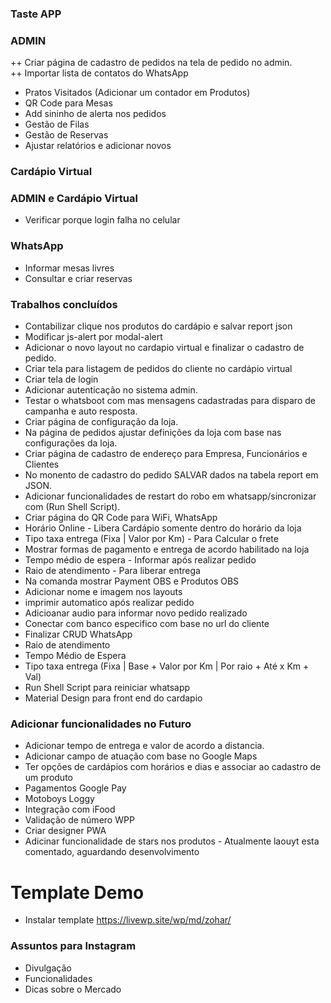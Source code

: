 ### Taste APP

### ADMIN 
++ Criar página de cadastro de pedidos na tela de pedido no admin.  
++ Importar lista de contatos do WhatsApp
+ Pratos Visitados (Adicionar um contador em Produtos)
+ QR Code para Mesas 
+ Add sininho de alerta nos pedidos
+ Gestão de Filas
+ Gestão de Reservas 
+ Ajustar relatórios e adicionar novos 

### Cardápio Virtual 

### ADMIN e Cardápio Virtual
+ Verificar porque login falha no celular

### WhatsApp
+ Informar mesas livres
+ Consultar e criar reservas 

### Trabalhos concluídos
- Contabilizar clique nos produtos do cardápio e salvar report json 
- Modificar js-alert por modal-alert 
- Adicionar o novo layout no cardapio virtual e finalizar o cadastro de pedido.
- Criar tela para listagem de pedidos do cliente no cardápio virtual
- Criar tela de login
- Adicionar autenticação no sistema admin.
- Testar o whatsboot com mas mensagens cadastradas para disparo de campanha e auto resposta.
- Criar página de configuração da loja.
- Na página de pedidos ajustar definições da loja com base nas configurações da loja.
- Criar página de cadastro de endereço para Empresa, Funcionários e Clientes
- No monento de cadastro do pedido SALVAR dados na tabela report em JSON.
- Adicionar funcionalidades de restart do robo em whatsapp/sincronizar com (Run Shell Script).
- Criar página do QR Code para WiFi, WhatsApp 
- Horário Online - Libera Cardápio somente dentro do horário da loja
- Tipo taxa entrega (Fixa | Valor por Km) - Para Calcular o frete
- Mostrar formas de pagamento e entrega de acordo habilitado na loja
- Tempo médio de espera - Informar após realizar pedido
- Raio de atendimento - Para liberar entrega
- Na comanda mostrar Payment OBS e Produtos OBS 
- Adicionar nome e imagem nos layouts
- imprimir automatico após realizar pedido 
- Adicioanar audio para informar novo pedido realizado 
- Conectar com banco especifico com base no url do cliente
- Finalizar CRUD WhatsApp 
- Raio de atendimento
- Tempo Médio de Espera 
- Tipo taxa entrega (Fixa | Base + Valor por Km | Por raio + Até x Km + Val) 
- Run Shell Script para reiniciar whatsapp
- Material Design para front end do cardapio

### Adicionar funcionalidades no Futuro 
+ Adicionar tempo de entrega e valor de acordo a distancia. 
+ Adicionar campo de atuação com base no Google Maps 
+ Ter opções de cardápios com horários e dias e associar ao cadastro de um produto
+ Pagamentos Google Pay
+ Motoboys Loggy 
+ Integração com iFood 
+ Validação de número WPP
+ Criar designer PWA 
+ Adicinar funcionalidade de stars nos produtos - Atualmente laouyt esta comentado, aguardando desenvolvimento

# Template Demo
+ Instalar template https://livewp.site/wp/md/zohar/


### Assuntos para Instagram
+ Divulgação
+ Funcionalidades
+ Dicas sobre o Mercado 